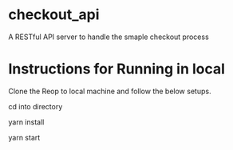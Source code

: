 # checkout_api

A RESTful API server to handle the smaple checkout process

# Instructions for Running in local

Clone the Reop to local machine and follow the below setups.

cd into directory

yarn install

yarn start
